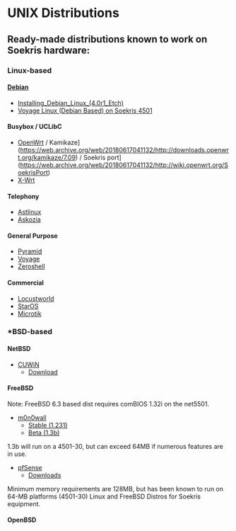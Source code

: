 # UNIX Distributions

##  Ready-made distributions known to work on Soekris hardware:

### Linux-based

#### [Debian](https://web.archive.org/web/20180617041132/http://www.debian.org/)
* [Installing_Debian_Linux_(4.0r1_Etch)](Installing_Debian_Linux_%284.0r1_Etch%29.md)
* [Voyage Linux (Debian Based) on Soekris 4501](https://web.archive.org/web/20180617041132/http://hempeldesigngroup.com/embedded/stories/voyage-linux-on-a-soekris-4501/)

#### Busybox / UCLibC
* [OpenWrt](https://web.archive.org/web/20180617041132/http://www.openwrt.org/) / Kamikaze](https://web.archive.org/web/20180617041132/http://downloads.openwrt.org/kamikaze/7.09) / Soekris port](https://web.archive.org/web/20180617041132/http://wiki.openwrt.org/SoekrisPort)
* [X-Wrt](https://web.archive.org/web/20180617041132/http://x-wrt.org/)

#### Telephony
* [Astlinux](https://web.archive.org/web/20180617041132/http://www.astlinux.org/)
* [Askozia](https://web.archive.org/web/20180617041132/http://askozia.com/)

#### General Purpose
* [Pyramid](https://web.archive.org/web/20180617041132/http://pyramid.metrix.net/)
* [Voyage](https://web.archive.org/web/20180617041132/http://linux.voyage.hk/)
* [Zeroshell](https://web.archive.org/web/20180617041132/http://www.zeroshell.net/eng/)

#### Commercial
* [Locustworld](https://web.archive.org/web/20180617041132/http://www.locustworld.com/)
* [StarOS](https://web.archive.org/web/20180617041132/http://star-os.com/)
* [Microtik](https://web.archive.org/web/20180617041132/http://microtik.com/)

### *BSD-based

#### NetBSD
* [CUWiN](https://web.archive.org/web/20180617041132/http://cuwin.net/)
    - [Download](https://web.archive.org/web/20180617041132/http://cuwin.net/download/)

#### FreeBSD
Note: FreeBSD 6.3 based dist requires comBIOS 1.32i on the net5501.

* [m0n0wall](https://web.archive.org/web/20180617041132/http://m0n0.ch/wall)
    - [Stable (1.231)](https://web.archive.org/web/20180617041132/http://m0n0.ch/wall/downloads.php)
    - [Beta (1.3b)](https://web.archive.org/web/20180617041132/http://m0n0.ch/wall/beta-1.3.php#downloads)

1.3b will run on a 4501-30, but can exceed 64MB if numerous features are in use.

* [pfSense](https://web.archive.org/web/20180617041132/http://www.pfsense.com/)
    - [Downloads](https://web.archive.org/web/20180617041132/http://www.pfsense.com/mirror.php?section=downloads)

Minimum memory requirements are 128MB, but has been known to run on 64-MB platforms (4501-30) Linux and FreeBSD Distros for Soekris equipment.

#### OpenBSD 